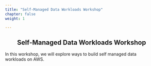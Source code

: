 ```yaml
---
title: "Self-Managed Data Workloads Workshop"
chapter: false
weight: 1

---
```


<div style="text-align: center"><h2>Self-Managed Data Workloads Workshop</h2></div>

In this workshop, we will explore ways to build self managed data workloads on AWS.
